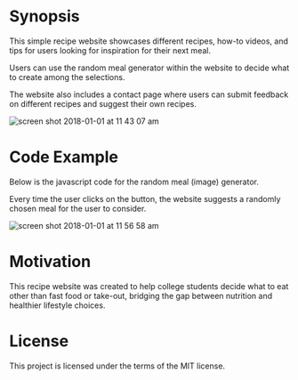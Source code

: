 # Synopsis
This simple recipe website showcases different recipes, how-to videos, and tips for users looking for inspiration for their next meal. 

Users can use the random meal generator within the website to decide what to create among the selections. 

The website also includes a contact page where users can submit feedback on different recipes and suggest their own recipes.

![screen shot 2018-01-01 at 11 43 07 am](https://user-images.githubusercontent.com/34849228/34469303-0cfa8db2-eeea-11e7-80d1-dd74e3c2fe37.png)


# Code Example
Below is the javascript code for the random meal (image) generator. 

Every time the user clicks on the button, the website suggests a randomly chosen meal for the user to consider.

![screen shot 2018-01-01 at 11 56 58 am](https://user-images.githubusercontent.com/34849228/34469360-0cca95de-eeeb-11e7-909e-7bb5c4ef942a.png)

# Motivation
This recipe website was created to help college students decide what to eat other than fast food or take-out, bridging the gap between nutrition and healthier lifestyle choices. 
 
# License
This project is licensed under the terms of the MIT license. 


